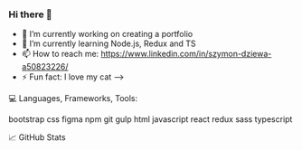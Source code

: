 ### Hi there 👋

- 🔭 I’m currently working on creating a portfolio
- 🌱 I’m currently learning Node.js, Redux and TS
- 📫 How to reach me: https://www.linkedin.com/in/szymon-dziewa-a50823226/
- ⚡ Fun fact: I love my cat 
-->


💻 Languages, Frameworks, Tools:


bootstrap css figma npm git gulp html javascript react redux sass typescript


📈 GitHub Stats

<!-- ![Anurag's GitHub stats](https://github-readme-stats.vercel.app/api?username=Szymofcion&show_icons=true&theme=dracula) 


[![Top Langs](https://github-readme-stats.vercel.app/api/top-langs/?username=Szymofcion&layout=compact&theme=dracula)](https://github.com/anuraghazra/github-readme-stats)
 -->
